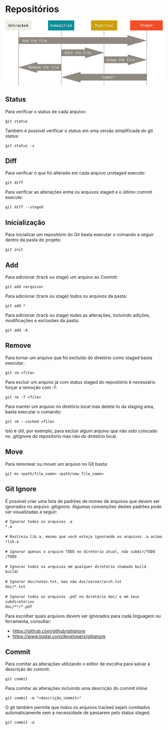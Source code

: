# Repositórios

![Alt text](images/git_status.png)

## Status

Para verificar o status de cada arquivo:

```
git status
```

Também é possível verificar o status em uma versão simplificada do git status:

```
git status -s
```

## Diff

Para verificar o que foi alterado em cada arquivo unstaged execute:

```
git diff
```

Para verificar as alterações entre os arquivos staged e o último commit execute:

```
git diff --staged
```

## Inicialização
Para inicializar um repositório do Git basta executar o comando a seguir dentro da pasta do projeto:

```
git init
```

## Add
Para adicionar (track ou stage) um arquivo ao Commit:

```
git add <arquivo>
```

Para adicionar (track ou stage) todos os arquivos da pasta:

```
git add *
```

Para adicionar (track ou stage) todas as alterações, incluindo adições, modificações e exclusões da pasta:

```
git add -A
```

## Remove

Para tornar um arquivo que foi excluído do diretório como staged basta executar:

```
git rm <file>
```

Para excluir um arquivo já com status staged do repositório é necessário forçar a remoção com -f:

```
git rm -f <file>
```

Para manter um arquivo no diretório local mas deletá-lo da staging area, basta executar o comando:

```
git rm --cached <file>
```

Isto é útil, por exemplo, para excluir algum arquivo que não sido colocado no .gitignore do repositório mas não do diretório local.

## Move

Para renomear ou mover um arquivo no Git basta:

```
git mv <path/file_name> <path/new_file_name>
```

## Git Ignore

É possível criar uma lista de padrões de nomes de arquivos que devem ser ignorados no arquivo .gitignore. Algumas convenções destes padrões pode ser visualizadas a seguir:

```
# Ignorar todos os arquivos .a
*.a

# Rastreia lib.a, mesmo que você esteja ignorando os arquivos .a acima
!lib.a

# Ignorar apenas o arquivo TODO no diretório atual, não subdir/TODO
/TODO

# Ignorar todos os arquivos em qualquer diretório chamado build
build/

# Ignorar doc/notes.txt, mas não doc/server/arch.txt
doc/*.txt

# Ignorar todos os arquivos .pdf no diretório doc/ e em seus subdiretórios
doc/**/*.pdf
```

Para escolher quais arquivos devem ser ignorados para cada linguagem ou ferramenta, consultar:

- https://github.com/github/gitignore
- https://www.toptal.com/developers/gitignore

## Commit

Para comitar as alterações utilizando o editor de escolha para salvar a descrição do commit:

```
git commit
```

Para comitar as alterações incluindo uma descrição do commit inline.

```
git commit -m "<descrição_commit>"
```

O git também permite que todos os arquivos tracked sejam comitados automaticamente sem a necessidade de passarem pelo status staged.

```
git commit -a
```

